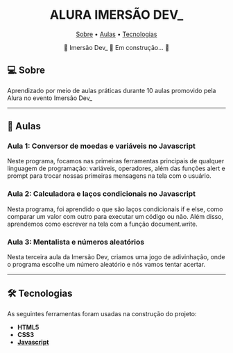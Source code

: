 </p>
<h1 align="center">
    ALURA IMERSÃO DEV_
</h1>


<p align="center">
 <a href="#-sobre">Sobre</a> •
 <a href="#-aulas">Aulas</a> •
 <a href="#-tecnologias">Tecnologias</a>
</p>

<p align="center">
🚧 Imersão Dev_ 🚀 Em construção... 🚧
</p>


## 💻 Sobre

Aprendizado por meio de aulas práticas durante 10 aulas promovido pela Alura no evento Imersão Dev_

---

## 🚀 Aulas


### Aula 1: Conversor de moedas e variáveis no Javascript

Neste programa, focamos nas primeiras ferramentas principais de qualquer linguagem de programação: variáveis, operadores, além das funções alert e prompt para trocar nossas primeiras mensagens na tela com o usuário.

### Aula 2: Calculadora e laços condicionais no Javascript

Nesta programa, foi aprendido o que são laços condicionais if e else, como comparar um valor com outro para executar um código ou não. Além disso, aprendemos como escrever na tela com a função document.write.

### Aula 3: Mentalista e números aleatórios

Nesta terceira aula da Imersão Dev, criamos uma jogo de adivinhação, onde o programa escolhe um número aleatório e nós vamos tentar acertar.


---

## 🛠 Tecnologias

As seguintes ferramentas foram usadas na construção do projeto:

-   **HTML5**
-   **CSS3**
-   **[Javascript](https://www.javascript.com/)**

